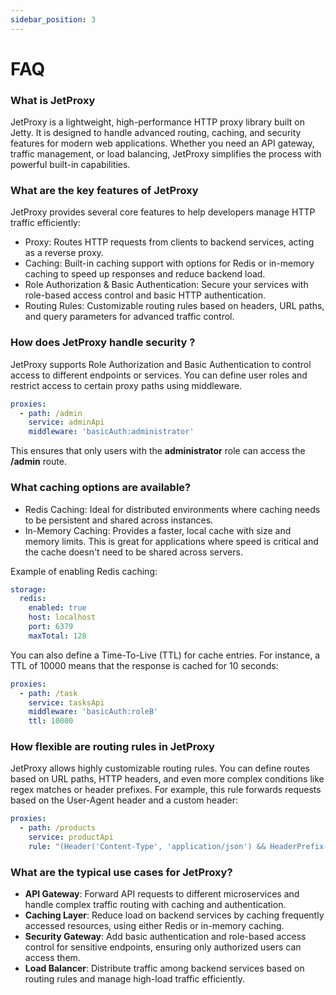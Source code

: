 ```yaml
---
sidebar_position: 3
---
```


# FAQ



### What is JetProxy

JetProxy is a lightweight, high-performance HTTP proxy library built on Jetty. It is designed to handle advanced routing, caching, and security features for modern web applications. Whether you need an API gateway, traffic management, or load balancing, JetProxy simplifies the process with powerful built-in capabilities.

### What are the key features of JetProxy

JetProxy provides several core features to help developers manage HTTP traffic efficiently:

* Proxy: Routes HTTP requests from clients to backend services, acting as a reverse proxy.
* Caching: Built-in caching support with options for Redis or in-memory caching to speed up responses and reduce backend load.
* Role Authorization & Basic Authentication: Secure your services with role-based access control and basic HTTP authentication.
* Routing Rules: Customizable routing rules based on headers, URL paths, and query parameters for advanced traffic control.

### How does JetProxy handle security ?

JetProxy supports Role Authorization and Basic Authentication to control access to different endpoints or services. You can define user roles and restrict access to certain proxy paths using middleware. 

```yaml
proxies:
  - path: /admin
    service: adminApi
    middleware: 'basicAuth:administrator'
```

This ensures that only users with the **administrator** role can access the **/admin** route.

### What caching options are available?

* Redis Caching: Ideal for distributed environments where caching needs to be persistent and shared across instances.
* In-Memory Caching: Provides a faster, local cache with size and memory limits. This is great for applications where speed is critical and the cache doesn't need to be shared across servers.

Example of enabling Redis caching:

```yaml
storage:
  redis:
    enabled: true
    host: localhost
    port: 6379
    maxTotal: 128
```

You can also define a Time-To-Live (TTL) for cache entries. For instance, a TTL of 10000 means that the response is cached for 10 seconds:

```yaml
proxies:
  - path: /task
    service: tasksApi
    middleware: 'basicAuth:roleB'
    ttl: 10000
```

### How flexible are routing rules in JetProxy

JetProxy allows highly customizable routing rules. You can define routes based on URL paths, HTTP headers, and even more complex conditions like regex matches or header prefixes. For example, this rule forwards requests based on the User-Agent header and a custom header:

```yaml
proxies:
  - path: /products
    service: productApi
    rule: "(Header('Content-Type', 'application/json') && HeaderPrefix('User-Agent', 'Mozilla')) || HeaderRegex('X-Custom-Header', '^[a-zA-Z0-9]{10}$')"

```

### What are the typical use cases for JetProxy?

* **API Gateway**: Forward API requests to different microservices and handle complex traffic routing with caching and authentication.
* **Caching Layer**: Reduce load on backend services by caching frequently accessed resources, using either Redis or in-memory caching.
* **Security Gateway**: Add basic authentication and role-based access control for sensitive endpoints, ensuring only authorized users can access them.
* **Load Balancer**: Distribute traffic among backend services based on routing rules and manage high-load traffic efficiently.

